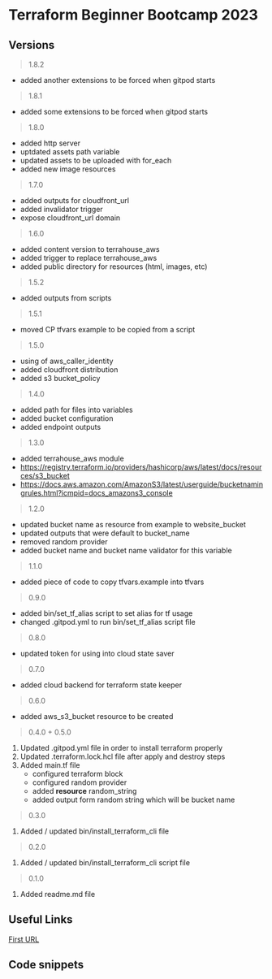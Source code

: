 # Terraform Beginner Bootcamp 2023

## Versions
> 1.8.2
 - added another extensions to be forced when gitpod starts

> 1.8.1
 - added some extensions to be forced when gitpod starts

> 1.8.0
 - added http server
 - uptdated assets path variable
 - updated assets to be uploaded with for_each
 - added new image resources

> 1.7.0
 - added outputs for cloudfront_url
 - added invalidator trigger
 - expose cloudfront_url domain

> 1.6.0
 - added content version to terrahouse_aws
 - added trigger to replace terrahouse_aws
 - added public directory for resources (html, images, etc)

> 1.5.2
 - added outputs from scripts

> 1.5.1
 - moved CP tfvars example to be copied from a script

> 1.5.0
 - using of aws_caller_identity
 - added cloudfront distribution
 - added s3 bucket_policy

> 1.4.0
 - added path for files into variables
 - added bucket configuration
 - added endpoint outputs

> 1.3.0
 - added terrahouse_aws module
 - https://registry.terraform.io/providers/hashicorp/aws/latest/docs/resources/s3_bucket
 - https://docs.aws.amazon.com/AmazonS3/latest/userguide/bucketnamingrules.html?icmpid=docs_amazons3_console

> 1.2.0
 - updated bucket name as resource from example to website_bucket
 - updated outputs that were default to bucket_name 
 - removed random provider
 - added bucket name and bucket name validator for this variable


> 1.1.0
 - added piece of code to copy tfvars.example into tfvars

> 0.9.0
 - added bin/set_tf_alias script to set alias for tf usage
 - changed .gitpod.yml to run bin/set_tf_alias script file

> 0.8.0
 - updated token for using into cloud state saver

> 0.7.0
 - added cloud backend for terraform state keeper

> 0.6.0
 - added aws_s3_bucket resource to be created

> 0.4.0 + 0.5.0
1. Updated .gitpod.yml file in order to install terraform properly
2. Updated .terraform.lock.hcl file after apply and destroy steps
3. Added main.tf file
   - configured terraform block
   - configured random provider
   - added **resource** random_string 
   - added output form random string which will be bucket name

> 0.3.0
1. Added / updated bin/install_terraform_cli file

> 0.2.0
1.  Added / updated bin/install_terraform_cli script file

> 0.1.0
1. Added readme.md file


## Useful Links
[First URL]()
## Code snippets